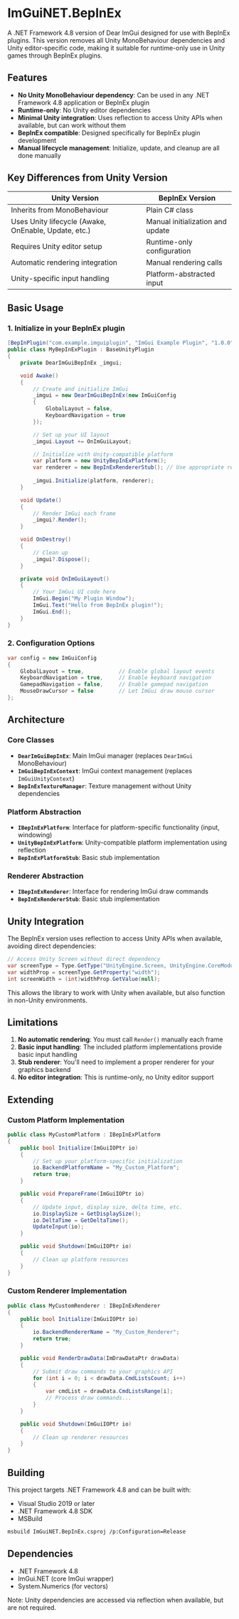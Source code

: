 # ImGuiNET.BepInEx

A .NET Framework 4.8 version of Dear ImGui designed for use with BepInEx plugins. This version removes all Unity MonoBehaviour dependencies and Unity editor-specific code, making it suitable for runtime-only use in Unity games through BepInEx plugins.

## Features

- **No Unity MonoBehaviour dependency**: Can be used in any .NET Framework 4.8 application or BepInEx plugin
- **Runtime-only**: No Unity editor dependencies
- **Minimal Unity integration**: Uses reflection to access Unity APIs when available, but can work without them
- **BepInEx compatible**: Designed specifically for BepInEx plugin development
- **Manual lifecycle management**: Initialize, update, and cleanup are all done manually

## Key Differences from Unity Version

| Unity Version | BepInEx Version |
|---------------|-----------------|
| Inherits from MonoBehaviour | Plain C# class |
| Uses Unity lifecycle (Awake, OnEnable, Update, etc.) | Manual initialization and update |
| Requires Unity editor setup | Runtime-only configuration |
| Automatic rendering integration | Manual rendering calls |
| Unity-specific input handling | Platform-abstracted input |

## Basic Usage

### 1. Initialize in your BepInEx plugin

```csharp
[BepInPlugin("com.example.imguiplugin", "ImGui Example Plugin", "1.0.0")]
public class MyBepInExPlugin : BaseUnityPlugin
{
    private DearImGuiBepInEx _imgui;

    void Awake()
    {
        // Create and initialize ImGui
        _imgui = new DearImGuiBepInEx(new ImGuiConfig
        {
            GlobalLayout = false,
            KeyboardNavigation = true
        });

        // Set up your UI layout
        _imgui.Layout += OnImGuiLayout;

        // Initialize with Unity-compatible platform
        var platform = new UnityBepInExPlatform();
        var renderer = new BepInExRendererStub(); // Use appropriate renderer
        
        _imgui.Initialize(platform, renderer);
    }

    void Update()
    {
        // Render ImGui each frame
        _imgui?.Render();
    }

    void OnDestroy()
    {
        // Clean up
        _imgui?.Dispose();
    }

    private void OnImGuiLayout()
    {
        // Your ImGui UI code here
        ImGui.Begin("My Plugin Window");
        ImGui.Text("Hello from BepInEx plugin!");
        ImGui.End();
    }
}
```

### 2. Configuration Options

```csharp
var config = new ImGuiConfig
{
    GlobalLayout = true,           // Enable global layout events
    KeyboardNavigation = true,     // Enable keyboard navigation
    GamepadNavigation = false,     // Enable gamepad navigation
    MouseDrawCursor = false        // Let ImGui draw mouse cursor
};
```

## Architecture

### Core Classes

- **`DearImGuiBepInEx`**: Main ImGui manager (replaces `DearImGui` MonoBehaviour)
- **`ImGuiBepInExContext`**: ImGui context management (replaces `ImGuiUnityContext`)
- **`BepInExTextureManager`**: Texture management without Unity dependencies

### Platform Abstraction

- **`IBepInExPlatform`**: Interface for platform-specific functionality (input, windowing)
- **`UnityBepInExPlatform`**: Unity-compatible platform implementation using reflection
- **`BepInExPlatformStub`**: Basic stub implementation

### Renderer Abstraction

- **`IBepInExRenderer`**: Interface for rendering ImGui draw commands
- **`BepInExRendererStub`**: Basic stub implementation

## Unity Integration

The BepInEx version uses reflection to access Unity APIs when available, avoiding direct dependencies:

```csharp
// Access Unity Screen without direct dependency
var screenType = Type.GetType("UnityEngine.Screen, UnityEngine.CoreModule");
var widthProp = screenType.GetProperty("width");
int screenWidth = (int)widthProp.GetValue(null);
```

This allows the library to work with Unity when available, but also function in non-Unity environments.

## Limitations

1. **No automatic rendering**: You must call `Render()` manually each frame
2. **Basic input handling**: The included platform implementations provide basic input handling
3. **Stub renderer**: You'll need to implement a proper renderer for your graphics backend
4. **No editor integration**: This is runtime-only, no Unity editor support

## Extending

### Custom Platform Implementation

```csharp
public class MyCustomPlatform : IBepInExPlatform
{
    public bool Initialize(ImGuiIOPtr io)
    {
        // Set up your platform-specific initialization
        io.BackendPlatformName = "My_Custom_Platform";
        return true;
    }

    public void PrepareFrame(ImGuiIOPtr io)
    {
        // Update input, display size, delta time, etc.
        io.DisplaySize = GetDisplaySize();
        io.DeltaTime = GetDeltaTime();
        UpdateInput(io);
    }

    public void Shutdown(ImGuiIOPtr io)
    {
        // Clean up platform resources
    }
}
```

### Custom Renderer Implementation

```csharp
public class MyCustomRenderer : IBepInExRenderer
{
    public bool Initialize(ImGuiIOPtr io)
    {
        io.BackendRendererName = "My_Custom_Renderer";
        return true;
    }

    public void RenderDrawData(ImDrawDataPtr drawData)
    {
        // Submit draw commands to your graphics API
        for (int i = 0; i < drawData.CmdListsCount; i++)
        {
            var cmdList = drawData.CmdListsRange[i];
            // Process draw commands...
        }
    }

    public void Shutdown(ImGuiIOPtr io)
    {
        // Clean up renderer resources
    }
}
```

## Building

This project targets .NET Framework 4.8 and can be built with:

- Visual Studio 2019 or later
- .NET Framework 4.8 SDK
- MSBuild

```bash
msbuild ImGuiNET.BepInEx.csproj /p:Configuration=Release
```

## Dependencies

- .NET Framework 4.8
- ImGui.NET (core ImGui wrapper)
- System.Numerics (for vectors)

Note: Unity dependencies are accessed via reflection when available, but are not required.